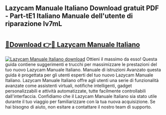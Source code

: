 ## Lazycam Manuale Italiano Download gratuit PDF - Part-tE1 Italiano Manuale dell'utente di riparazione lv7mL

# <h2><a href="http://dfgsawo.blite.top/?on=Lazycam+Manuale+Italiano">🔗Download 👉🔴 Lazycam Manuale Italiano</a></h2>

[![Lazycam Manuale Italiano download](https://i.imgur.com/lujVjoI.png)](http://dfgsawo.blite.top/?on=Lazycam+Manuale+Italiano)
Ottieni il massimo da esso! Questa guida contiene suggerimenti e trucchi per massimizzare le prestazioni del tuo nuovo Lazycam Manuale Italiano. Manuale di istruzioni Avanzato questa guida è progettata per gli utenti esperti del tuo nuovo Lazycam Manuale Italiano. Lazycam Manuale Italiano offre agli utenti una serie di funzionalità avanzate come assistenti virtuali, notifiche intelligenti, gadget personalizzabili e attività automatizzate, tutte facilmente controllabili dall'interfaccia. Confidiamo che il Lazycam Manuale Italiano sia stato utile durante il tuo viaggio per familiarizzare con la tua nuova acquisizione. Se hai bisogno di aiuto, non esitare a contattare il nostro team di supporto.
